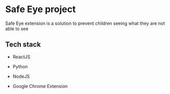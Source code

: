 # Safe Eye project
Safe Eye extension is a solution to prevent children seeing what they are not able to see

## Tech stack
- ReactJS

- Python

- NodeJS

- Google Chrome Extension